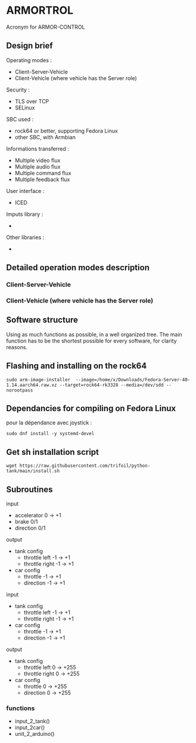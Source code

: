 # ARMORTROL

Acronym for ARMOR-CONTROL

## Design brief

Operating modes :

* Client-Server-Vehicle
* Client-Vehicle (where vehicle has the Server role)

Security : 

* TLS over TCP 
* SELinux

SBC used :

* rock64 or better, supporting Fedora Linux
* other SBC, with Armbian

Informations transferred :

* Multiple video flux
* Multiple audio flux
* Multiple command flux
* Multiple feedback flux

User interface :

* ICED

Imputs library :

* 

Other libraries :

*

## Detailed operation modes description

### Client-Server-Vehicle

### Client-Vehicle (where vehicle has the Server role)

## Software structure

Using as much functions as possible, in a well organized tree.
The main function has to be the shortest possible for every software, for clarity reasons.

## Flashing and installing on the rock64

```
sudo arm-image-installer  --image=/home/x/Downloads/Fedora-Server-40-1.14.aarch64.raw.xz --target=rock64-rk3328 --media=/dev/sdd --norootpass
```

## Dependancies for compiling on Fedora Linux

pour la dépendance avec joystick :
```
sudo dnf install -y systemd-devel
```

## Get sh installation script

```
wget https://raw.githubusercontent.com/trifoil/python-tank/main/install.sh
```

## Subroutines

input 
* accelerator 0 -> +1
* brake 0/1
* direction 0/1

output
* tank config
    * throttle left -1 -> +1
    * throttle right -1 -> +1
* car config
    * throttle -1 -> +1
    * direction -1 -> +1

input 
* tank config
    * throttle left -1 -> +1
    * throttle right -1 -> +1
* car config
    * throttle -1 -> +1
    * direction -1 -> +1

output 
* tank config
    * throttle left 0 -> +255
    * throttle right 0 -> +255
* car config
    * throttle 0 -> +255
    * direction 0 -> +255


### functions 
* input_2_tank()
* input_2car()
* unit_2_arduino()